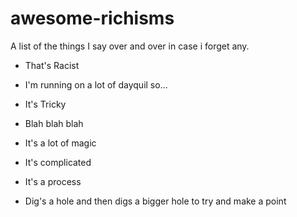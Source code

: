 # awesome-richisms
A list of the things I say over and over in case i forget any.

* That's Racist

* I'm running on a lot of dayquil so...

* It's Tricky

* Blah blah blah

* It's a lot of magic

* It's complicated

* It's a process

* Dig's a hole and then digs a bigger hole to try and make a point
